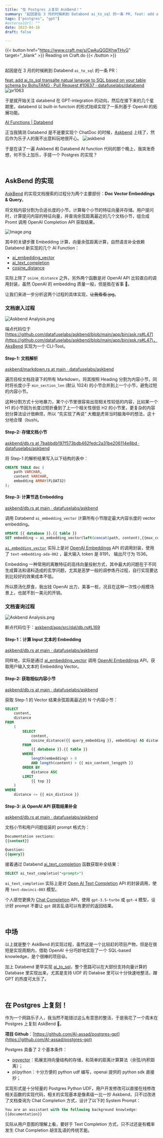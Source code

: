 ```yaml
---
title: "在 Postgres 上复刻 AskBend！"
summary: "起因是在 3 月的时候刷到 Databend ai_to_sql 的一条 PR, feat: add ai_to_sql transalte natual lanauge to SQL based on your table schema by BohuTANG ..."
tags: ["postgres", "gpt"]
#externalUrl: ""
date: 2023-04-16
draft: false

---
```


{{< button href="https://www.craft.me/s/CwAuQGDXhwTHyG" target="_blank" >}}
Reading on Craft.do
{{< /button >}}
<br/>
<br/>

起因是在 3 月的时候刷到 Databend `ai_to_sql` 的一条 PR：

[feat: add ai_to_sql transalte natual lanauge to SQL based on your table schema by BohuTANG · Pull Request #10637 · datafuselabs/databend](https://github.com/datafuselabs/databend/pull/10637)
![pr1063](pr1063.png)

于是就开始关注 databend 在 GPT-integration 的动向，然后在接下来的几个星期里，databend 以 built-in functoin 的形式陆续实现了一系列基于 OpenAI 的拓展功能。

[AI Functions | Databend](https://databend.rs/doc/sql-functions/ai-functions/)

正当我猜测 Databend 是不是要实现个 ChatDoc 的时候，[Askbend](https://ask.databend.rs/) 上线了，然后作为乐子人的我不出意料玩地很开心。
![askbend](askbend.png)

于是在读了一遍 Askbend 和 Databend AI function 代码的那个晚上，我突发奇想，何不乐上加乐，手搓一个 Postgres 的实现？


<br/>

## AskBend 的实现

[AskBend](https://github.com/datafuselabs/askbend) 的实现文档搜索的过程分为两个主要部份：**Doc Vector Embeddings & Query**。

将文档内容分割为合适长度的小节，计算每个小节的特征向量并存储。用户提问时，计算提问内容的特征向量，并查询余弦距离最近的几个文档小节，组合成 Promt 调用 OpenAI Completion API 获取结果。

![Image.png](Image.png)

其中的关键步骤 Embedding 计算，向量余弦距离计算，自然语言补全依赖 Databend 新实现的几个 AI Function：

- [ai_embedding_vector](https://databend.rs/doc/sql-functions/ai-functions/ai-embedding-vector)
- [ai_text_completion](https://databend.rs/doc/sql-functions/ai-functions/ai-text-completion)
- [cosine_distance](https://databend.rs/doc/sql-functions/ai-functions/ai-cosine-distance)

实际上除了 `osine_distance` 之外，另外两个函数是对 OpenAI API 比较直白的调用封装，虽然 OpenAI 的 embedding 质量一般，但是胜在省事 🤣。

让我们来进一步分析这两个过程的具体实现，~~让我看看.jpg~~。

### 文档嵌入过程

![Askbend Analysis.png](Askbend%20Analysis.png)

端点代码位于 [https://github.com/datafuselabs/askbend/blob/main/app/bin/ask.rs#L47](https://github.com/datafuselabs/askbend/blob/main/app/bin/ask.rs#L47)，AksBend 实现为一个 CLI-Tool。

#### Step-1: 文档解析

[askbend/markdown.rs at main · datafuselabs/askbend](https://github.com/datafuselabs/askbend/blob/main/app/src/files/markdown.rs#L31)

遍历目标文档目录下的所有 Markdown，将其按照 Heading 分割为内容小节，同时将长度小于 `min_section_len` (默认 1024) 的小节合并到上一个小节，避免过短的内容小节。

这种分割方式十分地暴力，某个小节里很容易出现相关性较低的内容，比如某一个 H1 的小节因为长度过短折叠到了上一个相关性很低 H2 的小节里，更复杂的内容划分算法设计很麻烦，所以 “先实现了再说” 大概是虎哥当时脑海中的想法，这十分地合理（bushi。

#### Step-2: 存储文档小节

[askbend/db.rs at 7babbdb197f573bdb462fedc2a31be206114e8bd · datafuselabs/askbend](https://github.com/datafuselabs/askbend/blob/7babbdb197f573bdb462fedc2a31be206114e8bd/app/src/dal/db.rs#L55)

将 Step-1 的解析结果写入以下结构的表中：

```sql
CREATE TABLE doc (
	path VARCHAR, 
	content VARCHAR, 
	embedding ARRAY(FLOAT32)
);
```

#### Step-3: 计算节选 Embedding

[askbend/db.rs at main · datafuselabs/askbend](https://github.com/datafuselabs/askbend/blob/main/app/src/dal/db.rs#L159)

调用 Databend `ai_embedding_vector` 计算所有小节限定最大内容长度的 vector embedding。

```sql
UPDATE {{ database }}.{{ table }} 
SET embedding = ai_embedding_vector(left(concat(path, content),{{max_content_length}})) WHERE length(embedding)=0"
```

[`ai_embedding_vector`](https://databend.rs/doc/sql-functions/ai-functions/ai-embedding-vector)  实际上是对 [OpenAI Embeddings](https://platform.openai.com/docs/guides/embeddings) API 的调用封装，使用了 `text-embedding-ada-002` ，最大输入 token 是 8191， 输出尺寸为 1536。

Embedding 一种常用的离散特征的高纬向量投射方式，其中最大的问题在于不同生成算法和语料造成的玄学问题，尤其是恶梦一般的调参炼丹过程，自行实现要达到比较好的效果成本不低。

所以原汤化原食，我出钱 OpenAI 出力，美事一桩，况且在这种一次性小规模场景上，也就不到一美元的开销。

### 文档查询过程

![Askbend Analysis.png](Askbend%20Analysis%20(2).png)

断点代码位于：[askbend/app/src/dal/db.rs#L169](https://github.com/datafuselabs/askbend/blob/7babbdb197f573bdb462fedc2a31be206114e8bd/app/src/dal/db.rs#L169)

#### Step-1：计算 Input 文本的 Embedding

[askbend/db.rs at main · datafuselabs/askbend](https://github.com/datafuselabs/askbend/blob/main/app/src/dal/db.rs#L102)

同样地，实际是通过 [ai_embedding_vector](https://databend.rs/doc/sql-functions/ai-functions/ai-embedding-vector) 调用 [OpenAI Embeddings](https://platform.openai.com/docs/guides/embeddings) API，获取用户输入文本的 Embedding Vector。

#### Step-2: 获取相似内容小节

[askbend/db.rs at main · datafuselabs/askbend](https://github.com/datafuselabs/askbend/blob/main/app/src/dal/db.rs#L182)

获取 Step-1 的 Vector 结果余弦距离最近的 N 个内容小节：

```sql
SELECT
    content,
    distance
FROM
    (
        SELECT
            content,
            cosine_distance({{ query_embedding }}, embedding) AS distance
        FROM
            {{ database }}.{{ table }}
        WHERE
            length(embedding) > 0
            AND length(content) > {{ min_content_lenggth }}
        ORDER BY
            distance ASC
        LIMIT
            {{ top }}
    )
WHERE
    distance <= {{ min_distince }}
```

#### Step-3: 从 OpenAI API 获取结果补全

[askbend/db.rs at main · datafuselabs/askbend](https://github.com/datafuselabs/askbend/blob/main/app/src/dal/db.rs#L194)

文档小节和用户问题组装的 prompt 格式为：

```sql
Documentation sections:
{{context}}

Question:
{{query}}
```

接着通过 Databend [ai_text_completion](https://databend.rs/doc/sql-functions/ai-functions/ai-text-completion) 函数获取补全结果：

```sql
SELECT ai_text_completio("<prompt>")
```

`ai_text_completion`  实际上是对 [Open AI Text Completion](https://platform.openai.com/docs/guides/completion) API 的封装调用，使用 `text-davinci-003` 模型。

个人感觉更换为 [Chat Completion](https://platform.openai.com/docs/guides/chat) API，使用 `gpt-3.5-turbo` 或 `gpt-4` 模型，设计好 prompt 不要让 `gpt` 胡言乱语可以有更好的返回结果。

<br/>

## 中场

以上就是整个 AskBend 的实现过程，虽然这是一个比较赶的项目产物，但是在很短是实现周期内，借助 OpenAI 十分巧妙地实现了一个 SQL-based knowledge，是个很棒的项目😃。

加上 Databend 更早实现 [ai_to_sql](https://databend.rs/doc/sql-functions/ai-functions/ai-to-sql)，整个思路可以在大部份支持向量计算的 Database 里实现出来，尤其是支持 UDF 的 Databse 里可以十分快速地整活，蹭 GPT 的热度可太乐了。

<br/>

## 在 Postgres 上复刻！

作为一个网路乐子人，我当然不能错过这么有意思的整活，于是我花了一个周末在 Postgres 上复刻 AskBend 🤣。

**项目 Github**：[https://github.com/Al-assad/postgres-gpt](https://github.com/Al-assad/postgres-gpt)

Postgres 具备了 2 个基本条件：

- [pgvector](https://github.com/pgvector/pgvector)：拓展支持向量结构的存储，和简单的距离计算算法（余弦/内积距离）；
- pl/python：十分方便的 python udf 编写，openai 提供的 python sdk 直接抄；

实现形式是十分轻量的 Postgres Python UDF，用户开发修改可以直接在线修改相关函数的实现代码，相关的实现基本是像素级一比一抄 Askbend，只不过改进了文档查询为 Chat Completion 方式，设计了以下的 System Prompt：

```sql
You are an assistant with the following background knowledge:
{{documentation}}
```

实际从用户意图的理解上看，要好于 Text Completion 方式，只不过还是有概率发生 Chat Completion 胡言乱语的传统艺能。

<br/>
<br/>
<br/>